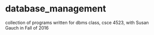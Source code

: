 # database_management
collection of programs written for dbms class, csce 4523, with Susan Gauch in Fall of 2016
